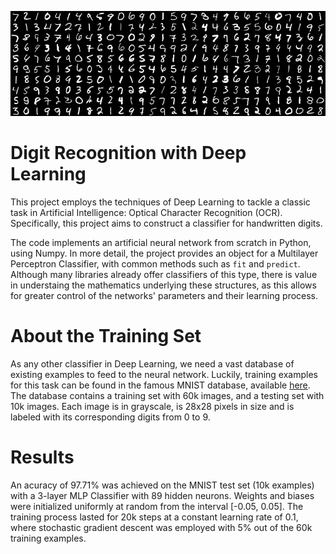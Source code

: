 ![ ](data/portada.jpg)

# Digit Recognition with Deep Learning

This project employs the techniques of Deep Learning to tackle a classic task 
in Artificial Intelligence: Optical Character Recognition (OCR). Specifically, 
this project aims to construct a classifier for handwritten digits. 

The code implements an artificial neural network from scratch in Python, using 
Numpy. In more detail, the project provides an object for a Multilayer 
Perceptron Classifier, with common methods such as `fit` and `predict`. 
Although many libraries already offer classifiers of this type, there is value
in understaing the mathematics underlying these structures, as this allows for 
greater control of the networks' parameters and their learning process. 

# About the Training Set

As any other classifier in Deep Learning, we need a vast database of existing 
examples to feed to the neural network. Luckily, training examples for this 
task can be found in the famous MNIST database, available [here](http://yann.lecun.com/exdb/mnist/). The 
database contains a training set with 60k images, and a testing set with 10k
images. Each image is in grayscale, is 28x28 pixels in size and is labeled with 
its corresponding digits from 0 to 9. 

# Results

An acuracy of 97.71% was achieved on the MNIST test set (10k examples) 
with a 3-layer MLP Classifier with 89 hidden neurons. Weights and biases were
initialized uniformly at random from the interval [-0.05, 0.05]. 
The training process lasted for 20k steps at a constant learning rate of 0.1, 
where stochastic gradient descent was employed with 5% out of the 60k
training examples. 
